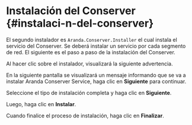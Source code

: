 # Instalación del Conserver {#instalaci-n-del-conserver}

El segundo instalador es `Aranda.Conserver.Installer` el cual instala el servicio del Conserver. 
Se deberá instalar un servicio por cada segmento de red. 
El siguiente es el paso a paso de la instalación del Conserver.

Al hacer clic sobre el instalador, visualizará la siguiente advertencia.

En la siguiente pantalla se visualizará un mensaje informando que se va a instalar Aranda Conserver Service, haga clic en **Siguiente** para continuar.

Seleccione el tipo de instalación completa y haga clic en **Siguiente**.

Luego, haga clic en **Instalar**.

Cuando finalice el proceso de instalación, haga clic en **Finalizar**.